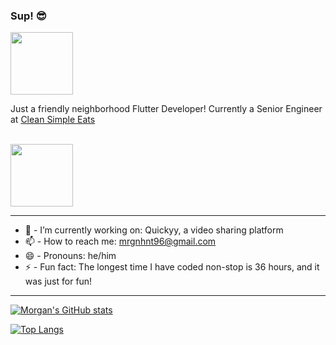 ### Sup! :sunglasses:


<a href="https://www.cleansimpleeats.com">
  <img src="https://i.imgur.com/oPxhcis.png" height="100" />
</a>

</br>

Just a friendly neighborhood Flutter Developer! Currently a Senior Engineer at [Clean Simple Eats](https://www.cleansimpleeats.com)

</br>

<a href="https://www.cleansimpleeats.com">
  <img src="https://i.imgur.com/EPyiBZ6.png" height="100" />
</a>


---


<!--
**mrgnhnt96/mrgnhnt96** is a ✨ _special_ ✨ repository because its `README.md` (this file) appears on your GitHub profile.

Here are some ideas to get you started:

- 🔭 I’m currently working on ...
- 🌱 I’m currently learning ...
- 👯 I’m looking to collaborate on ...
- 🤔 I’m looking for help with ...
- 💬 Ask me about ...
- 📫 How to reach me: ...
- 😄 Pronouns: ...
- ⚡ Fun fact: ...
-->

- 🔭 - I’m currently working on: Quickyy, a video sharing platform
- 📫 - How to reach me: mrgnhnt96@gmail.com
- 😄 - Pronouns: he/him
- ⚡ - Fun fact: The longest time I have coded non-stop is 36 hours, and it was just for fun!



---



[![Morgan's GitHub stats](https://github-readme-stats.vercel.app/api?username=mrgnhnt96&theme=prussian&count_private=true&show_icons=true)](https://github.com/mrgnhnt96)



[![Top Langs](https://github-readme-stats.vercel.app/api/top-langs/?username=mrgnhnt96&layout=compact)](https://github.com/mrgnhnt96)
